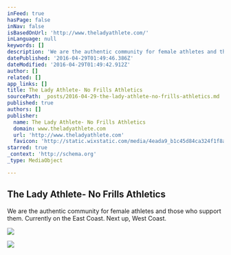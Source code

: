 ```yaml
---
inFeed: true
hasPage: false
inNav: false
isBasedOnUrl: 'http://www.theladyathlete.com/'
inLanguage: null
keywords: []
description: 'We are the authentic community for female athletes and those who support them. Currently on the East Coast. Next up, West Coast.'
datePublished: '2016-04-29T01:49:46.386Z'
dateModified: '2016-04-29T01:49:42.912Z'
author: []
related: []
app_links: []
title: The Lady Athlete- No Frills Athletics
sourcePath: _posts/2016-04-29-the-lady-athlete-no-frills-athletics.md
published: true
authors: []
publisher:
  name: The Lady Athlete- No Frills Athletics
  domain: www.theladyathlete.com
  url: 'http://www.theladyathlete.com'
  favicon: 'http://static.wixstatic.com/media/4eada9_b1c45d84ca324f1f8a0b0fb886a0cd24.jpg/v1/fill/w_16%2Ch_16%2Clg_1/4eada9_b1c45d84ca324f1f8a0b0fb886a0cd24.jpg'
starred: true
_context: 'http://schema.org'
_type: MediaObject

---
```

<article style=""><h1>The Lady Athlete- No Frills Athletics</h1><p>We are the authentic community for female athletes and those who support them. Currently on the East Coast. Next up, West Coast.</p><img src="https://static.wixstatic.com/media/4eada9_8565ec614055490894e4b8dd567f2604.jpg" /></article>

![](https://the-grid-user-content.s3-us-west-2.amazonaws.com/b30de695-c9cd-4a7f-b21a-18acace8b5d6.png)
